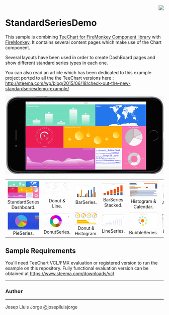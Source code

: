 <a href="https://www.steema.com/product/net_ios">
<img align="right" src="http://www.teechart.net/img/logos/teechart_vcl.png">
</a>

StandardSeriesDemo
==================

This sample is combining [TeeChart for FireMonkey Component library](https://www.steema.com/product/vcl) with [FireMonkey](https://www.embarcadero.com/products/rad-studio/fm-application-platform). 
It contains several content pages which make use of the Chart component. 

Several layouts have been used in order to create DashBoard pages and show different standard series types in each one.

You can also read an article which has been dedicated to this example project ported to all the the TeeChart versions here :
http://steema.com/wp/blog/2015/06/18/check-out-the-new-standardseriesdemo-example/

![](https://github.com/Steema/TeeChart-FireMonkey-samples/blob/master/StandardSeriesDemo/Screenshots/StandardSeriesDemo-FM-Framed.gif?raw=true "TeeChart for FireMonkey")

<table width="720" border="0" cellpadding="5">

<tr>

<td align="center" valign="center">
<a href="img src=StandardSeriesDemo/Screenshots/image1.png"> 
<img src="StandardSeriesDemo/Screenshots/image1.png" alt="TeeChart FireMonkey Dashboard" style="width:100px;"/>
</a>
<br />
StandardSeries Dashboard.
</td>

<td align="center" valign="center">
<a href="img src=/StandardSeriesDemo/Screenshots/image2.png"> 
<img src="/StandardSeriesDemo/Screenshots/image2.png" alt="TeeChart FireMonkey ashboard" style="width:100px;"/>
</a>
<br />
Donut & Line.
</td>

<td align="center" valign="center">
<a href="https://github.com/Steema/TeeChart-FireMonkey-samples/blob/master/StandardSeriesDemo/Screenshots/image3.png"> 
<img src="https://github.com/Steema/TeeChart-FireMonkey-samples/blob/master/StandardSeriesDemo/Screenshots/image3.png" alt="TeeChart FireMonkey Dashboard" style="width:100px;"/>
</a>
<br />
BarSeries.
</td>

<td align="center" valign="center">
<a href="https://github.com/Steema/TeeChart-FireMonkey-samples/blob/master/StandardSeriesDemo/Screenshots/image4.png"> 
<img src="https://github.com/Steema/TeeChart-FireMonkey-samples/blob/master/StandardSeriesDemo/Screenshots/image4.png" alt="TeeChart FireMonkey Dashboard" style="width:100px;"/>
</a>
<br />
BarSeries Stacked.
</td>

<td align="center" valign="center">
<a href="https://github.com/Steema/TeeChart-FireMonkey-samples/blob/master/StandardSeriesDemo/Screenshots/image5.png"> 
<img src="https://github.com/Steema/TeeChart-FireMonkey-samples/blob/master/StandardSeriesDemo/Screenshots/image5.png" alt="TeeChart FireMonkey Dashboard" style="width:100px;"/></a>
<br />
Histogram & Calendar.
</td>

<td align="center" valign="center">
<a href="https://github.com/Steema/TeeChart-FireMonkey-samples/blob/master/StandardSeriesDemo/Screenshots/image6.png"> 
<img src="https://github.com/Steema/TeeChart-FireMonkey-samples/blob/master/StandardSeriesDemo/Screenshots/image6.png" alt="TeeChart FireMonkey Dashboard" style="width:100px;"/>
</a>
<br />
AreaSeries.
</td>

</tr>

<tr>

<td align="center" valign="center">
<a href="https://github.com/Steema/TeeChart-FireMonkey-samples/blob/master/StandardSeriesDemo/Screenshots/image7.png"> 
<img src="https://github.com/Steema/TeeChart-FireMonkey-samples/blob/master/StandardSeriesDemo/Screenshots/image7.png" alt="TeeChart FireMonkey Dashboard" style="width:100px;"/>
</a>
<br />
PieSeries.
</td>

<td align="center" valign="center">
<a href="https://github.com/Steema/TeeChart-FireMonkey-samples/blob/master/StandardSeriesDemo/Screenshots/image8.png"> 
<img src="https://github.com/Steema/TeeChart-FireMonkey-samples/blob/master/StandardSeriesDemo/Screenshots/image8.png" alt="TeeChart FireMonkey Dashboard" style="width:100px;"/>
</a>
<br />
DonutSeries.
</td>

<td align="center" valign="center">
<a href="https://github.com/Steema/TeeChart-FireMonkey-samples/blob/master/StandardSeriesDemo/Screenshots/image9.png"> 
<img src="https://github.com/Steema/TeeChart-FireMonkey-samples/blob/master/StandardSeriesDemo/Screenshots/image9.png" alt="TeeChart FireMonkey Dashboard" style="width:100px;"/>
</a>
<br />
Donut & Histogram.
</td>

<td align="center" valign="center">
<a href="https://github.com/Steema/TeeChart-FireMonkey-samples/blob/master/StandardSeriesDemo/Screenshots/image10.png"> 
<img src="https://github.com/Steema/TeeChart-FireMonkey-samples/blob/master/StandardSeriesDemo/Screenshots/image10.png" alt="TeeChart FireMonkey Dashboard" style="width:100px;"/>
</a>
<br />
LineSeries.
</td>

<td align="center" valign="center">
<a href="https://github.com/Steema/TeeChart-FireMonkey-samples/blob/master/StandardSeriesDemo/Screenshots/image11.png"> 
<img src="https://github.com/Steema/TeeChart-FireMonkey-samples/blob/master/StandardSeriesDemo/Screenshots/image11.png" alt="TeeChart FireMonkey Dashboard" style="width:100px;"/>
</a>
<br />
BubbleSeries.
</td>

<td align="center" valign="center">
<a href="https://github.com/Steema/TeeChart-FireMonkey-samples/blob/master/StandardSeriesDemo/Screenshots/image12.png"> 
<img src="https://github.com/Steema/TeeChart-FireMonkey-samples/blob/master/StandardSeriesDemo/Screenshots/image12.png" alt="TeeChart FireMonkey Dashboard" style="width:100px;"/>
</a>
<br />
LineSeries.
</td>

</tr>

</table>


## Sample Requirements

You'll need TeeChart VCL/FMX evaluation or registered version to run the example on this repository. Fully functional evaluation version can be obtained at https://www.steema.com/downloads/vcl

---
### Author
------
Josep Lluis Jorge
@joseplluisjorge